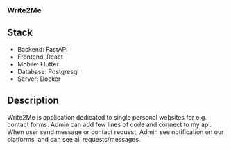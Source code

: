 ### Write2Me
## Stack
- Backend: FastAPI
- Frontend: React
- Mobile: Flutter
- Database: Postgresql
- Server: Docker

## Description
Write2Me is application dedicated to single personal websites for e.g. contact forms. Admin can add few lines of code and connect to my api. When user send message or contact request, Admin see notification on our platforms, and can see all requests/messages.